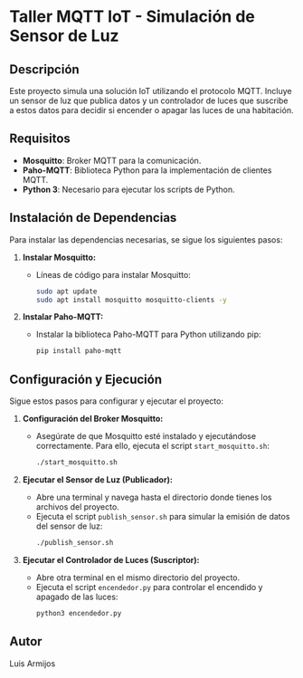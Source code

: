 # Taller MQTT IoT - Simulación de Sensor de Luz

## Descripción

Este proyecto simula una solución IoT utilizando el protocolo MQTT. Incluye un sensor de luz que publica datos y un controlador de luces que suscribe a estos datos para decidir si encender o apagar las luces de una habitación.

## Requisitos

- **Mosquitto**: Broker MQTT para la comunicación.
- **Paho-MQTT**: Biblioteca Python para la implementación de clientes MQTT.
- **Python 3**: Necesario para ejecutar los scripts de Python.

## Instalación de Dependencias

Para instalar las dependencias necesarias, se sigue los siguientes pasos:

1. **Instalar Mosquitto:**
   - Líneas de código para instalar Mosquitto:
     ```bash
     sudo apt update
     sudo apt install mosquitto mosquitto-clients -y
     ```

2. **Instalar Paho-MQTT:**
   - Instalar la biblioteca Paho-MQTT para Python utilizando pip:
     ```bash
     pip install paho-mqtt
     ```

## Configuración y Ejecución

Sigue estos pasos para configurar y ejecutar el proyecto:

1. **Configuración del Broker Mosquitto:**
   - Asegúrate de que Mosquitto esté instalado y ejecutándose correctamente. Para ello, ejecuta el script `start_mosquitto.sh`:
     ```bash
     ./start_mosquitto.sh
     ```

2. **Ejecutar el Sensor de Luz (Publicador):**
   - Abre una terminal y navega hasta el directorio donde tienes los archivos del proyecto.
   - Ejecuta el script `publish_sensor.sh` para simular la emisión de datos del sensor de luz:
     ```bash
     ./publish_sensor.sh
     ```

3. **Ejecutar el Controlador de Luces (Suscriptor):**
   - Abre otra terminal en el mismo directorio del proyecto.
   - Ejecuta el script `encendedor.py` para controlar el encendido y apagado de las luces:
     ```bash
     python3 encendedor.py
     ```
     
## Autor

Luis Armijos
